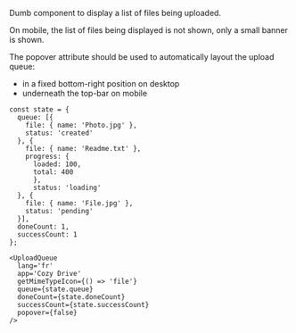 Dumb component to display a list of files being uploaded.

On mobile, the list of files being displayed is not shown, only
a small banner is shown.

The popover attribute should be used to automatically layout
the upload queue:

- in a fixed bottom-right position on desktop
- underneath the top-bar on mobile  

```
const state = {
  queue: [{
    file: { name: 'Photo.jpg' },
    status: 'created'
  }, {
    file: { name: 'Readme.txt' },
    progress: {
      loaded: 100,
      total: 400
      },
      status: 'loading'
  }, {
    file: { name: 'File.jpg' },
    status: 'pending'
  }],
  doneCount: 1,
  successCount: 1
};

<UploadQueue
  lang='fr'
  app='Cozy Drive'
  getMimeTypeIcon={() => 'file'}
  queue={state.queue}
  doneCount={state.doneCount}
  successCount={state.successCount}
  popover={false}
/>
```
